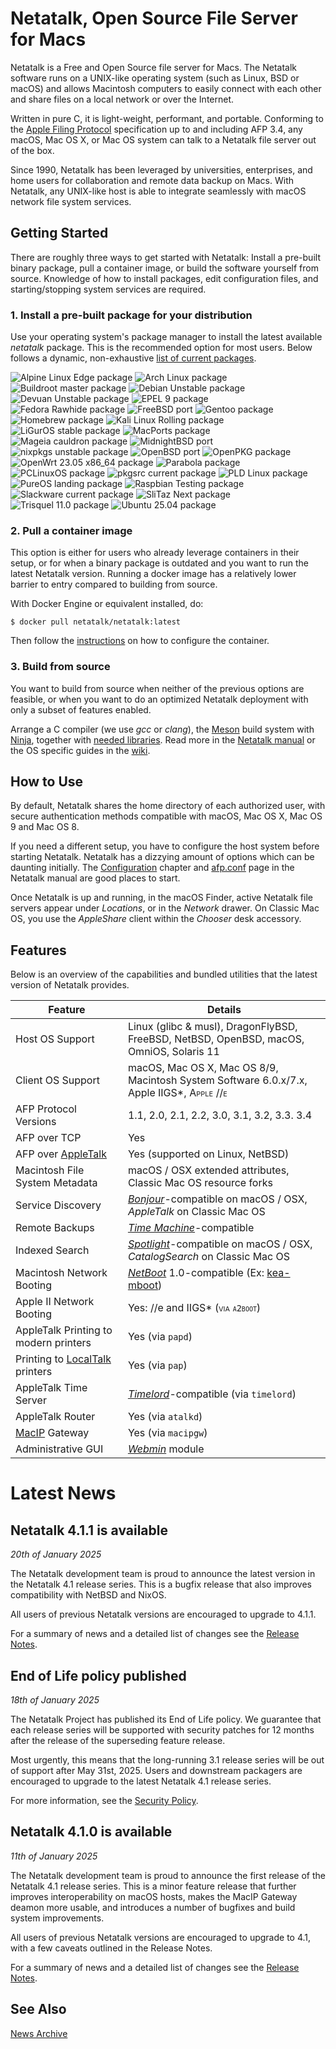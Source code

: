 # Netatalk, Open Source File Server for Macs

Netatalk is a Free and Open Source file server for Macs. The Netatalk
software runs on a UNIX-like operating system (such as Linux, BSD or
macOS) and allows Macintosh computers to easily connect with each other
and share files on a local network or over the Internet.

Written in pure C, it is light-weight, performant, and portable.
Conforming to the [Apple Filing
Protocol](https://developer.apple.com/library/archive/documentation/Networking/Conceptual/AFP/Introduction/Introduction.html#//apple_ref/doc/uid/TP40000854-CH1-SW1)
specification up to and including AFP 3.4, any macOS, Mac OS X, or Mac
OS system can talk to a Netatalk file server out of the box.

Since 1990, Netatalk has been leveraged by universities, enterprises,
and home users for collaboration and remote data backup on Macs. With
Netatalk, any UNIX-like host is able to integrate seamlessly with macOS
network file system services.

## Getting Started

There are roughly three ways to get started with Netatalk: Install a
pre-built binary package, pull a container image, or build the software
yourself from source. Knowledge of how to install packages, edit
configuration files, and starting/stopping system services are required.

### 1. Install a pre-built package for your distribution

Use your operating system's package manager to install the latest
available *netatalk* package. This is the recommended option for most
users. Below follows a dynamic, non-exhaustive [list of current
packages](https://repology.org/project/netatalk/packages).

![Alpine Linux Edge
package](https://repology.org/badge/version-for-repo/alpine_edge/netatalk.svg)
![Arch Linux
package](https://repology.org/badge/version-for-repo/aur/netatalk.svg)
![Buildroot master
package](https://repology.org/badge/version-for-repo/buildroot_master/netatalk.svg)
![Debian Unstable
package](https://repology.org/badge/version-for-repo/debian_unstable/netatalk.svg)
![Devuan Unstable
package](https://repology.org/badge/version-for-repo/devuan_unstable/netatalk.svg)
![EPEL 9
package](https://repology.org/badge/version-for-repo/epel_9/netatalk.svg)
![Fedora Rawhide
package](https://repology.org/badge/version-for-repo/fedora_rawhide/netatalk.svg)
![FreeBSD
port](https://repology.org/badge/version-for-repo/freebsd/netatalk.svg)
![Gentoo
package](https://repology.org/badge/version-for-repo/gentoo/netatalk.svg)
![Homebrew
package](https://repology.org/badge/version-for-repo/homebrew/netatalk.svg)
![Kali Linux Rolling
package](https://repology.org/badge/version-for-repo/kali_rolling/netatalk.svg)
![LiGurOS stable
package](https://repology.org/badge/version-for-repo/liguros_stable/netatalk.svg)
![MacPorts
package](https://repology.org/badge/version-for-repo/macports/netatalk.svg)
![Mageia cauldron
package](https://repology.org/badge/version-for-repo/mageia_cauldron/netatalk.svg)
![MidnightBSD
port](https://repology.org/badge/version-for-repo/mports/netatalk.svg)
![nixpkgs unstable
package](https://repology.org/badge/version-for-repo/nix_unstable/netatalk.svg)
![OpenBSD
port](https://repology.org/badge/version-for-repo/openbsd/netatalk.svg)
![OpenPKG
package](https://repology.org/badge/version-for-repo/openpkg_current/netatalk.svg)
![OpenWrt 23.05 x86_64
package](https://repology.org/badge/version-for-repo/openwrt_23_05_x86_64/netatalk.svg)
![Parabola
package](https://repology.org/badge/version-for-repo/parabola/netatalk.svg)
![PCLinuxOS
package](https://repology.org/badge/version-for-repo/pclinuxos/netatalk.svg)
![pkgsrc current
package](https://repology.org/badge/version-for-repo/pkgsrc_current/netatalk.svg)
![PLD Linux
package](https://repology.org/badge/version-for-repo/pld/netatalk.svg)
![PureOS landing
package](https://repology.org/badge/version-for-repo/pureos_landing/netatalk.svg)
![Raspbian Testing
package](https://repology.org/badge/version-for-repo/raspbian_testing/netatalk.svg)
![Slackware current
package](https://repology.org/badge/version-for-repo/slackware_current/netatalk.svg)
![SliTaz Next
package](https://repology.org/badge/version-for-repo/slitaz_next/netatalk.svg)
![Trisquel 11.0
package](https://repology.org/badge/version-for-repo/trisquel_11_0/netatalk.svg)
![Ubuntu 25.04
package](https://repology.org/badge/version-for-repo/ubuntu_25_04/netatalk.svg)

### 2. Pull a container image

This option is either for users who already leverage containers in their
setup, or for when a binary package is outdated and you want to run the
latest Netatalk version. Running a docker image has a relatively lower
barrier to entry compared to building from source.

With Docker Engine or equivalent installed, do:

    $ docker pull netatalk/netatalk:latest

Then follow the
[instructions](https://hub.docker.com/r/netatalk/netatalk) on how to
configure the container.

### 3. Build from source

You want to build from source when neither of the previous options are
feasible, or when you want to do an optimized Netatalk deployment with
only a subset of features enabled.

Arrange a C compiler (we use *gcc* or *clang*), the
[Meson](https://mesonbuild.com/) build system with
[Ninja](https://ninja-build.org/), together with [needed
libraries](https://github.com/Netatalk/netatalk/blob/main/INSTALL.md#external-software-dependencies).
Read more in the [Netatalk manual](stable/htmldocs/installation) or the
OS specific guides in the [wiki](docs).

## How to Use

By default, Netatalk shares the home directory of each authorized user,
with secure authentication methods compatible with macOS, Mac OS X, Mac
OS 9 and Mac OS 8.

If you need a different setup, you have to configure the host system
before starting Netatalk. Netatalk has a dizzying amount of options
which can be daunting initially. The
[Configuration](stable/htmldocs/configuration) chapter and
[afp.conf](https://netatalk.io/stable/htmldocs/afp.conf.5) page in the
Netatalk manual are good places to start.

Once Netatalk is up and running, in the macOS Finder, active Netatalk
file servers appear under *Locations*, or in the *Network* drawer. On
Classic Mac OS, you use the *AppleShare* client within the *Chooser*
desk accessory.

## Features

Below is an overview of the capabilities and bundled utilities that the
latest version of Netatalk provides.

| Feature | Details |
|----|----|
| Host OS Support | Linux (glibc & musl), DragonFlyBSD, FreeBSD, NetBSD, OpenBSD, macOS, OmniOS, Solaris 11 |
| Client OS Support | macOS, Mac OS X, Mac OS 8/9, Macintosh System Software 6.0.x/7.x, Apple II<span class="smallcaps">GS*, Apple //e |
| AFP Protocol Versions | 1.1, 2.0, 2.1, 2.2, 3.0, 3.1, 3.2, 3.3. 3.4 |
| AFP over TCP | Yes |
| AFP over [AppleTalk](https://en.wikipedia.org/wiki/AppleTalk) | Yes (supported on Linux, NetBSD) |
| Macintosh File System Metadata | macOS / OSX extended attributes, Classic Mac OS resource forks |
| Service Discovery | *[Bonjour](https://en.wikipedia.org/wiki/Bonjour_(software))*-compatible on macOS / OSX, *AppleTalk* on Classic Mac OS |
| Remote Backups | *[Time Machine](https://en.wikipedia.org/wiki/Time_Machine_(macOS))*-compatible |
| Indexed Search | *[Spotlight](https://en.wikipedia.org/wiki/Spotlight_(Apple))*-compatible on macOS / OSX, *CatalogSearch* on Classic Mac OS |
| Macintosh Network Booting | *[NetBoot](https://en.wikipedia.org/wiki/NetBoot)* 1.0-compatible (Ex: [kea-mboot](https://github.com/saybur/kea-mboot)) |
| Apple II Network Booting | Yes: //e and II<span class="smallcaps">GS* (via `a2boot`) |
| AppleTalk Printing to modern printers | Yes (via `papd`) |
| Printing to [LocalTalk](https://en.wikipedia.org/wiki/LocalTalk) printers | Yes (via `pap`) |
| AppleTalk Time Server | *[Timelord](https://web.archive.org/web/20010303220117/http://www.cs.mu.oz.au/appletalk/readmes/TMLD.README.html)*-compatible (via `timelord`) |
| AppleTalk Router | Yes (via `atalkd`) |
| [MacIP](https://en.wikipedia.org/wiki/MacIP) Gateway | Yes (via `macipgw`) |
| Administrative GUI | *[Webmin](https://webmin.com/)* module |

# Latest News

## Netatalk 4.1.1 is available

*20th of January 2025*

The Netatalk development team is proud to announce the latest version in
the Netatalk 4.1 release series. This is a bugfix release that also
improves compatibility with NetBSD and NixOS.

All users of previous Netatalk versions are encouraged to upgrade to
4.1.1.

For a summary of news and a detailed list of changes see the [Release
Notes](/4.1/ReleaseNotes4.1.1.html).

## End of Life policy published

*18th of January 2025*

The Netatalk Project has published its End of Life policy. We guarantee
that each release series will be supported with security patches for 12
months after the release of the superseding feature release.

Most urgently, this means that the long-running 3.1 release series will
be out of support after May 31st, 2025. Users and downstream packagers
are encouraged to upgrade to the latest Netatalk 4.1 release series.

For more information, see the [Security
Policy](https://github.com/Netatalk/netatalk/blob/main/SECURITY.md).

## Netatalk 4.1.0 is available

*11th of January 2025*

The Netatalk development team is proud to announce the first release of
the Netatalk 4.1 release series. This is a minor feature release that
further improves interoperability on macOS hosts, makes the MacIP
Gateway deamon more usable, and introduces a number of bugfixes and
build system improvements.

All users of previous Netatalk versions are encouraged to upgrade to
4.1, with a few caveats outlined in the Release Notes.

For a summary of news and a detailed list of changes see the [Release
Notes](/4.1/ReleaseNotes4.1.0.html).

## See Also

[News Archive](archive.html)
